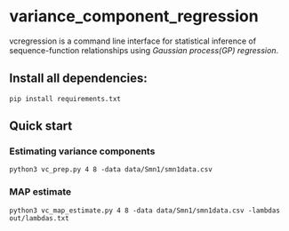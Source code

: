 # variance_component_regression
vcregression is a command line interface for statistical inference of sequence-function relationships using *Gaussian process(GP) regression*.

## Install all dependencies:
```
pip install requirements.txt

```


## Quick start

### Estimating variance components
```
python3 vc_prep.py 4 8 -data data/Smn1/smn1data.csv

```
### MAP estimate
```
python3 vc_map_estimate.py 4 8 -data data/Smn1/smn1data.csv -lambdas out/lambdas.txt

```
